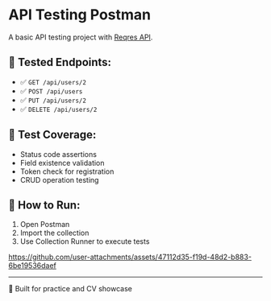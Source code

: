 # API Testing Postman

A basic API testing project with [Reqres API](https://reqres.in).

## 🔧 Tested Endpoints:
- ✅ `GET /api/users/2`
- ✅ `POST /api/users`
- ✅ `PUT /api/users/2`
- ✅ `DELETE /api/users/2`

## 🧪 Test Coverage:
- Status code assertions
- Field existence validation
- Token check for registration
- CRUD operation testing


## 🚀 How to Run:
1. Open Postman
2. Import the collection
3. Use Collection Runner to execute tests


https://github.com/user-attachments/assets/47112d35-f19d-48d2-b883-6be19536daef



---

💼 Built for practice and CV showcase  



